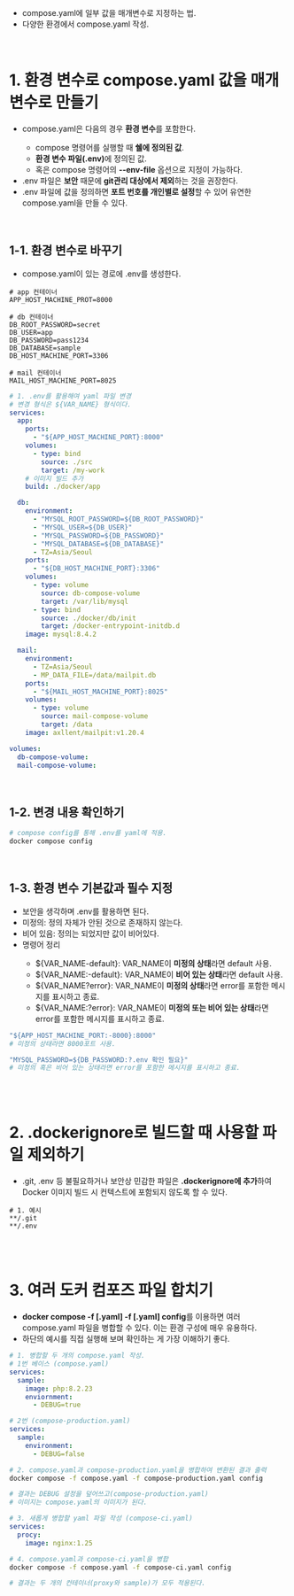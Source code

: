 <ul>
  <li>
    compose.yaml에 일부 값을 매개변수로 지정하는 법.
  </li>
  <li>
    다양한 환경에서 compose.yaml 작성.
  </li>
</ul>

<br>

<h1>1. 환경 변수로 compose.yaml 값을 매개변수로 만들기</h1>
<ul>
  <li>
    compose.yaml은 다음의 경우 <strong>환경 변수</strong>를 포함한다.
  </li>
    <ul>
      <li>
        compose 명령어를 실행할 때 <strong>쉘에 정의된 값</strong>.
      </li>
      <li>
        <strong>환경 변수 파일(.env)</strong>에 정의된 값.
      </li>
      <li>
        혹은 compose 명령어의 <strong>--env-file</strong> 옵션으로 지정이 가능하다.
      </li>
    </ul>
  <li>
    .env 파일은 <strong>보안</strong> 때문에 <strong>git관리 대상에서 제외</strong>하는 것을 권장한다.
  </li>
  <li>
    .env 파일에 값을 정의하면 <strong>포트 번호를 개인별로 설정</strong>할 수 있어 유연한 compose.yaml을 만들 수 있다.
  </li>
</ul>

<br>

<h2>1-1. 환경 변수로 바꾸기</h2>
<ul>
  <li>
    compose.yaml이 있는 경로에 .env를 생성한다.
  </li>
</ul>

```env
# app 컨테이너
APP_HOST_MACHINE_PROT=8000

# db 컨테이너
DB_ROOT_PASSWORD=secret
DB_USER=app
DB_PASSWORD=pass1234
DB_DATABASE=sample
DB_HOST_MACHINE_PORT=3306

# mail 컨테이너
MAIL_HOST_MACHINE_PORT=8025
```

```yaml
# 1. .env를 활용해여 yaml 파일 변경
# 변경 형식은 ${VAR_NAME} 형식이다.
services:
  app:
    ports:
      - "${APP_HOST_MACHINE_PORT}:8000"
    volumes:
      - type: bind
        source: ./src
        target: /my-work
    # 이미지 빌드 추가
    build: ./docker/app

  db:
    environment:
      - "MYSQL_ROOT_PASSWORD=${DB_ROOT_PASSWORD}"
      - "MYSQL_USER=${DB_USER}"
      - "MYSQL_PASSWORD=${DB_PASSWORD}"
      - "MYSQL_DATABASE=${DB_DATABASE}"
      - TZ=Asia/Seoul
    ports:
      - "${DB_HOST_MACHINE_PORT}:3306"
    volumes:
      - type: volume
        source: db-compose-volume
        target: /var/lib/mysql
      - type: bind
        source: ./docker/db/init
        target: /docker-entrypoint-initdb.d
    image: mysql:8.4.2

  mail:
    environment:
      - TZ=Asia/Seoul
      - MP_DATA_FILE=/data/mailpit.db
    ports:
      - "${MAIL_HOST_MACHINE_PORT}:8025"
    volumes:
      - type: volume
        source: mail-compose-volume
        target: /data
    image: axllent/mailpit:v1.20.4

volumes:
  db-compose-volume:
  mail-compose-volume:
```

<br>

<h2>1-2. 변경 내용 확인하기</h2>

```bash
# compose config를 통해 .env를 yaml에 적용.
docker compose config
```

<br>

<h2>1-3. 환경 변수 기본값과 필수 지정</h2>
<ul>
  <li>
    보안을 생각하며 .env를 활용하면 된다.
  </li>
  <li>
    미정의: 정의 자체가 안된 것으로 존재하지 않는다.
  </li>
  <li>
    비어 있음: 정의는 되었지만 값이 비어있다.
  </li>
  <li>
    명령어 정리
  </li>
    <ul>
      <li>
        ${VAR_NAME-default}: VAR_NAME이 <strong>미정의 상태</strong>라면 default 사용.
      </li>
      <li>
        ${VAR_NAME:-default}: VAR_NAME이 <strong>비어 있는 상태</strong>라면 default 사용.
      </li>
      <li>
        ${VAR_NAME?error}: VAR_NAME이 <strong>미정의 상태</strong>라면 error를 포함한 메시지를 표시하고 종료.
      </li>
      <li>
        ${VAR_NAME:?error}: VAR_NAME이 <strong>미정의 또는 비어 있는 상태</strong>라면 error를 포함한 메시지를 표시하고 종료.
      </li>
    </ul>
</ul>

```yaml
"${APP_HOST_MACHINE_PORT:-8000}:8000"
# 미정의 상태라면 8000포트 사용.

"MYSQL_PASSWORD=${DB_PASSWORD:?.env 확인 필요}"
# 미정의 혹은 비어 있는 상태라면 error를 포함한 메시지를 표시하고 종료.
```

<br><br>

<h1>2. .dockerignore로 빌드할 때 사용할 파일 제외하기</h1>
<ul>
  <li>
    .git, .env 등 불필요하거나 보안상 민감한 파일은 <strong>.dockerignore에 추가</strong>하여 Docker 이미지 빌드 시 컨텍스트에 포함되지 않도록 할 수 있다.
  </li>
</ul>

```dockerignore
# 1. 예시
**/.git
**/.env
```

<br><br>

<h1>3. 여러 도커 컴포즈 파일 합치기</h1>
<ul>
  <li>
    <strong>docker compose -f [.yaml] -f [.yaml] config</strong>를 이용하면 여러 compose.yaml 파일을 병합할 수 있다. 이는 환경 구성에 매우 유용하다.
  </li>
  <li>
    하단의 예시를 직접 실행해 보며 확인하는 게 가장 이해하기 좋다.
  </li>
</ul>

```yaml
# 1. 병합할 두 개의 compose.yaml 작성.
# 1번 베이스 (compose.yaml)
services:
  sample:
    image: php:8.2.23
    enviornment:
      - DEBUG=true

# 2번 (compose-production.yaml)
services:
  sample:
    environment:
      - DEBUG=false
```

```bash
# 2. compose.yaml과 compose-production.yaml을 병합하여 변환된 결과 출력
docker compose -f compose.yaml -f compose-production.yaml config

# 결과는 DEBUG 설정을 덮어쓰고(compose-production.yaml)
# 이미지는 compose.yaml의 이미지가 된다.
```

```yaml
# 3. 새롭게 병합할 yaml 파일 작성 (compose-ci.yaml)
services:
  procy:
    image: nginx:1.25
```

```bash
# 4. compose.yaml과 compose-ci.yaml을 병합
docker compose -f compose.yaml -f compose-ci.yaml config

# 결과는 두 개의 컨테이너(proxy와 sample)가 모두 적용된다.
```